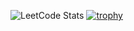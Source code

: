 ![LeetCode Stats](https://leetcard.jacoblin.cool/DELIGHT4UL?theme=dark&font=PT%20Sans)
[![trophy](https://github-profile-trophy.vercel.app/?username=DELIGHT4UL&theme=onestar&column=4&no-frame=true)](https://github.com/ryo-ma/github-profile-trophy)
